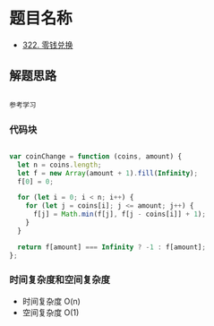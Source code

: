 # 题目名称

- [322. 零钱兑换](https://leetcode-cn.com/problems/coin-change/)

## 解题思路

```javascript

参考学习

```

### 代码块

```javascript

var coinChange = function (coins, amount) {
  let n = coins.length;
  let f = new Array(amount + 1).fill(Infinity);
  f[0] = 0;

  for (let i = 0; i < n; i++) {
    for (let j = coins[i]; j <= amount; j++) {
      f[j] = Math.min(f[j], f[j - coins[i]] + 1);
    }
  }

  return f[amount] === Infinity ? -1 : f[amount];
};

```

### 时间复杂度和空间复杂度

- 时间复杂度 O(n)
- 空间复杂度 O(1)
